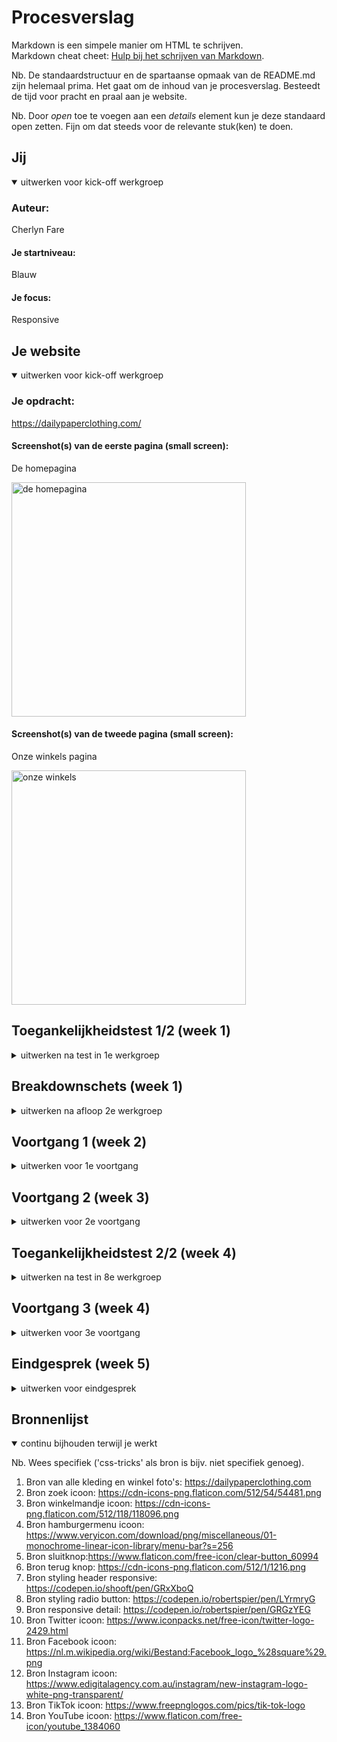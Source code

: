 # Procesverslag
Markdown is een simpele manier om HTML te schrijven.  
Markdown cheat cheet: [Hulp bij het schrijven van Markdown](https://github.com/adam-p/markdown-here/wiki/Markdown-Cheatsheet).

Nb. De standaardstructuur en de spartaanse opmaak van de README.md zijn helemaal prima. Het gaat om de inhoud van je procesverslag. Besteedt de tijd voor pracht en praal aan je website.

Nb. Door *open* toe te voegen aan een *details* element kun je deze standaard open zetten. Fijn om dat steeds voor de relevante stuk(ken) te doen.





## Jij

<details open>
  <summary>uitwerken voor kick-off werkgroep</summary>

  ### Auteur:
  Cherlyn Fare 

  #### Je startniveau:
  Blauw 

  #### Je focus:
  Responsive 
 
</details>





## Je website

<details open>
  <summary>uitwerken voor kick-off werkgroep</summary>

  ### Je opdracht:
  https://dailypaperclothing.com/

  #### Screenshot(s) van de eerste pagina (small screen): 
  De homepagina
  
  <img src="readme-images/homepagina.png" width="375px" alt="de homepagina">

  #### Screenshot(s) van de tweede pagina (small screen):
  Onze winkels pagina
  
  <img src="readme-images/flagstores.png" width="375px" alt="onze winkels">
 
</details>



## Toegankelijkheidstest 1/2 (week 1)

<details>
  <summary>uitwerken na test in 1e werkgroep</summary>

  ### Bevindingen
  Lijst met je bevindingen die in de test naar voren kwamen

  #### Screenreader
  - De screenreader leest de tekst snel voor
  - Benoemd eerst de aantal onderdelen die in de lijst staan en leest daarna de lijst items één voor één op
  - Leest eerst de naam van de lijst op, bv: tops en daarna alle linkjes die in de lijst staan 
  - Leest goed elk kopje, tekst element, naam item, prijs en andere elementen op de site voor

  Leest de alt tekst van een afbeelding
  
  <img src="readme-images/alt-tekst-lezen.png" width="375px" alt="voorbeeld van alt tekst lezen">

  #### Muis en Toetsenbord 
  - Je kan niet zonder te klikken op het scherm naar een ander onderdeel gaan, bv: van de navigatie naar de main content

  Je ziet waar je tabt 
  
  <img src="readme-images/tab-zichtbaar.png" width="375px" alt="voorbeeld dat de tab zichtbaar is">

  Je kan de lijst in de navigatie niet eerst bekijken, want je opent meteen de link 
  
  <img src="readme-images/link-items.png" width="375px" alt="voorbeeld link items wordt niet geopend">

  Oplossing:
  Als je op één van de navigatie list items komt wordt er aangegeven dat je het kan openen, zodat je de andere list items daarin kan zien.
  
  <img src="readme-images/link-items-open.png" width="375px" alt="voorbeeld link items oplossing">

  #### Motoriek (shocks, elastiekjes)
  Deze test heb ik niet uitgevoerd

  #### Visueel (brillen, contrast, kleurenblind, dark/light). 
  De gebruiker heeft de site getest met een bril die ervoor zorgt dat hij heel slecht en wazig ziet.

  - Hij ging best snel door te site
  - De teksten mogen in het algemeen donkerder
  - Met moeite kon hij een maat selecteren omdat de lettertype daar te klein en slecht leesbaar was door de kleur
  - Hij kon de bestelling niet afronden, omdat die pagina veel gebruik maakt van lichte achtergronden in combinatie met een klein lettertype en een lichte tekst kleur

  Sommige teksten kon hij niet lezen door de tekstkleur zelf en achtergronden die gecombineerd waren met bepaalde tekstkleuren.
  
   <img src="readme-images/achtergrond-tekst-slecht-leesbaar.png" width="375px" alt="voorbeeld slecht leesbare tekst door achtergrond">

   <img src="readme-images/knop-slecht-leesbaar.png" width="375px" alt="voorbeeld slecht leesbare knop">
  
  Oplossing:
  De teskten op lichte achtergronden donkerder maken of een andere achtergrondkleur gebruiken

  Sommige teksten hadden een te kleine lettertype waardoor hij het helemaal niet kon lezen.
  
   <img src="readme-images/tekst-te-klein.png" width="375px" alt="voorbeeld slecht leesbare tekst door achtergrond">
  
  Oplossing:
  Een lettertype groote gebruiken die goed leesbaar is
  
</details>



## Breakdownschets (week 1)

<details>
  <summary>uitwerken na afloop 2e werkgroep</summary>

  ### De home pagina en product pagina: 
  <img src="readme-images/breakdown-schets" width="375px" alt="breakdown schets">


</details>





## Voortgang 1 (week 2)

<details>
  <summary>uitwerken voor 1e voortgang</summary>

  ### Stand van zaken
  Dit ging goed:
  - Een andere font in html en CSS zetten
  
  Het maken van de footer
  
  <img src="readme-images/footer.png" width="375px" alt="voorbeeld maken van de footer">
  
   <img src="readme-images/footerstyling.png" width="375px" alt="voorbeeld footer css">

  Styling van de laatste section
  
  <img src="readme-images/stylingginggoed.png" width="375px" alt="voorbeeld section styling">
  
  Dit vindt ik lastig:
  - Ik heb geen idee hoe je een form moet maken met radio buttons (voor de footer)
  - Een dropdown maken
  - Ik heb geen idee hoe je een carousel/ slider moet maken met foto's
  
  Grids gebruiken en positioneren
  
  <img src="readme-images/fotometbutton.png" width="375px" alt="voorbeeld foto met button">

  <img src="readme-images/stylingmetcss.png" width="375px" alt="voorbeeld styling met css">

  De juiste CSS code gebruiken voor de verschillende stylingen en sections die ik heb gemaakt
  
   <img src="readme-images/section1styling.png" width="375px" alt="voorbeeld section styling 1">

 
  


  ### Agenda voor meeting
  
  Vragen:
                                                    
  - Hoe moet ik een heading en buttons positioneren op een afbeelding? <br>
  - Hoe moet ik een carrousel/ slider maken met foto’s? <br>
  - Hoe moet ik een dropdown maken? <br>
  - Hoe moet ik een form maken met radio buttons? <br>            

  ### Verslag van meeting
  hier na afloop snel de uitkomsten van de meeting vastleggen

  - Background image gebruiken, zodat ik tekst op de afbeelding kan zetten (met viewport)
  - In de footer ook linkjes zetten
  - Classes zetten op de section om makkelijker te stijlen
  - Input type radio gebruiken voor radio button (label om heen)
  - Om een slideshow te maken kan ik overflow gebruiken
  - Em gebruiken inplaats van Px

</details>





## Voortgang 2 (week 3)

<details>
  <summary>uitwerken voor 2e voortgang</summary>

  ### Stand van zaken
  Dit ging goed:
  - De content op de website laten mee schalen
  - Grids en overflow gebruiken
 
  Dit vindt ik lastig:
  De footer laten meeschalen als het scherm groter wordt
  
  <img src="readme-images/footer-mee-schalen.png" width="375px" alt="voorbeeld footer bevinding">

  ### Agenda voor meeting
  
  Vragen:
                                                    
  - Hoe kan ik de groote van een background image aanpassen zonder padding te gebruiken? En kan je het ook alleen in een bepaalde section gebruiken? <br>
  - Hoe laat ik de footer mee schalen? <br>
  - Welke code kan ik gebruiken om een image in een button te zetten? <br>

  ### Verslag van meeting
  hier na afloop snel de uitkomsten van de meeting vastleggen

  - Buttons veranderen naar linkjes
  - Costum properties gebruiken
  - Br eruit halen en vervangen door de width smaller te maken
</details>





## Toegankelijkheidstest 2/2 (week 4)

<details>
  <summary>uitwerken na test in 8e werkgroep</summary>

  ### Bevindingen
  Lijst met je bevindingen die in de test naar voren kwamen

  #### Screenreader
  - Benoemd eerst de aantal onderdelen die in de lijst staan en leest daarna de lijst items één voor één op
  - Leest eerst de naam van de lijst op, bv: tops en daarna alle linkjes die in de lijst staan 
  - Leest goed elk kopje, tekst element, naam item, prijs en andere elementen op de site voor
  - Leest de alt tekst van een afbeelding
  
    <img src="readme-images/screenreader-test.png" width="375px" alt="voorbeeld screenreader test">

  #### Muis en Toetsenbord 
   - Je kan goed door de site tabben
   
  Als je over een link of button hovert zie je dat
  
  <img src="readme-images/hoverstate.png" width="375px" alt="voorbeeld hover">

  Je ziet waar je tabt 
  
   <img src="readme-images/tab-test.png" width="375px" alt="voorbeeld dat de tab zichtbaar is">

  Je kan de lijst in de hamburger menu eerst bekijken, voordat je direct een link opent
  
  <img src="readme-images/hamburgermenu-linkjes.png" width="375px" alt="voorbeeld link items weergeven in een lijst">

  #### Motoriek (shocks, elastiekjes)
  - Ging snel door de desktop site en ook door de mobiele formaat site zonder enige problemen 

  #### Visueel (brillen, contrast, kleurenblind, dark/light). 
  
  - Klikte en scrolde snel door de site
  - De tekst kleur en grote zijn goed leesbaar

  Op de originele site waren niet alle teksten goed leesbaar door de lichtgrijze kleur die gebruikt wordt op lichte achtergronden, ik heb ervoor gekozen om alle teksten zwart te maken en de belangrijkste kopjes dik gedrukt
  
   <img src="readme-images/tekst-goed-leesbaar.png" width="375px" alt="voorbeeld tekst goed leesbaar">

</details>





## Voortgang 3 (week 4)

<details>
  <summary>uitwerken voor 3e voortgang</summary>

  ### Stand van zaken
  
  Dit ging goed:
  - Het maken van de tweede pagina ging met gemak
  - Ik begin media query steeds beter te begrijpen
  - Ik haalde mijn CSS door de W3C validator en ik kreeg geen foutmeldingen
  
  Ik haalde mijn pagina’s door de W3C validator en kreeg een paar fout meldingen die ik makkelijk kon oplossen

  <img src="readme-images/warning-melding.png" width="375px" alt="voorbeeld waarschuwing melding">
  
  
  Dit vindt ik lastig:
  
  - Ik vond het best lastig om de footer responsieve te maken
  - Ik haalde mijn pagina’s door de W3C validator en ik kreeg een melding over dat een button niet in een lijst mag staan
  
  Op de mobiele formaat heb ik een uitklapmenu in de footer, maar als ik het scherm groter maakt moet de uitklapmenu volledig verdwijnen en de content erin moet volledig verspreiden in de footer
  
  <img src="readme-images/footer-details.png" width="375px" alt="voorbeeld uitklapmenu">
  
  Ik wil dat de dagen en tijden in het uitklapmenu bij de “opening hours” uit elkaar gaan staan, maar ik weet niet hoe dat moet. Ook wil ik dat de knop in het midden staat, maar dat lukt niet zo goed.
  
   <img src="readme-images/openingstijden.png" width="375px" alt="voorbeeld openingstijden tabel">
  
  ### Agenda voor meeting
  
  vragen:
  - Mag in een lijst een button zetten (krijg error te zien)?
  - Ik krijg waarschuwingen over dat mijn sections geen headings hebben, maar moet je een heading voor elke section gebruiken?
  - Hoe kan ik tekst in één p tag uit elkaar laten staan?
  - Is het mogelijk om een details tag te stylen?

  ### Verslag van meeting
  hier na afloop snel de uitkomsten van de meeting vastleggen

  - Class structuur hetzelfde overal, eerste letter ook een hoofdletter
  - .toonMenu, de punt weghalen in de html
  - Kijken naar heading structuur
  - In de laatste 2 summary’s ook lijsten gebruiken
  - Media query’s onderin plaatsen
  - Hr tag zonder class gebruiken
  - Label gebruiken voor tweede pagina “opening hours”

</details>





## Eindgesprek (week 5)

<details>
  <summary>uitwerken voor eindgesprek</summary>

  ### Je uitkomst - karakteristiek screenshots:
  <img src="readme-images/dummy-plaatje.jpg" width="375px" alt="uitomst opdracht 1">


  ### Dit ging goed/Heb ik geleerd: 
  Korte omschrijving met plaatjes

  <img src="readme-images/dummy-plaatje.jpg" width="375px" alt="top">


  ### Dit was lastig/Is niet gelukt:
  Korte omschrijving met plaatjes

  <img src="readme-images/dummy-plaatje.jpg" width="375px" alt="bummer">
</details>





## Bronnenlijst

<details open>
  <summary>continu bijhouden terwijl je werkt</summary>

  Nb. Wees specifiek ('css-tricks' als bron is bijv. niet specifiek genoeg).

  1. Bron van alle kleding en winkel foto's: https://dailypaperclothing.com 
  2. Bron zoek icoon: https://cdn-icons-png.flaticon.com/512/54/54481.png
  3. Bron winkelmandje icoon: https://cdn-icons-png.flaticon.com/512/118/118096.png
  4. Bron hamburgermenu icoon: https://www.veryicon.com/download/png/miscellaneous/01-monochrome-linear-icon-library/menu-bar?s=256
  5. Bron sluitknop:https://www.flaticon.com/free-icon/clear-button_60994
  6. Bron terug knop: https://cdn-icons-png.flaticon.com/512/1/1216.png
  7. Bron styling header responsive: https://codepen.io/shooft/pen/GRxXboQ
  8. Bron styling radio button: https://codepen.io/robertspier/pen/LYrmryG
  9. Bron responsive detail: https://codepen.io/robertspier/pen/GRGzYEG
  10. Bron Twitter icoon: https://www.iconpacks.net/free-icon/twitter-logo-2429.html
  11. Bron Facebook icoon: https://nl.m.wikipedia.org/wiki/Bestand:Facebook_logo_%28square%29.png
  12. Bron Instagram icoon: https://www.edigitalagency.com.au/instagram/new-instagram-logo-white-png-transparent/
  13. Bron TikTok icoon: https://www.freepnglogos.com/pics/tik-tok-logo
  14. Bron YouTube icoon: https://www.flaticon.com/free-icon/youtube_1384060

</details>
